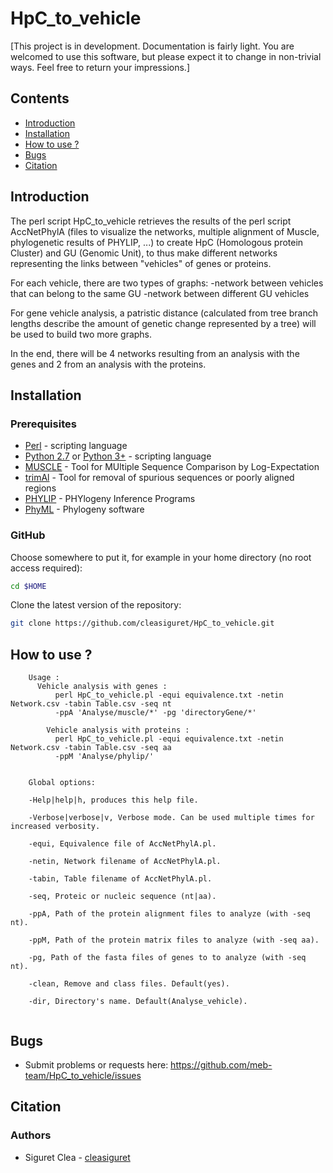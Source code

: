 # HpC_to_vehicle
[This project is in development. Documentation is fairly light. You are welcomed to use this software, but please expect it to change in non-trivial ways. Feel free to return your impressions.]

## Contents 

* [Introduction](https://github.com/meb-team/HpC_to_vehicle/blob/master/README.md#introduction)
* [Installation](https://github.com/meb-team/HpC_to_vehicle/blob/master/README.md#installation)
* [How to use ?](https://github.com/meb-team/HpC_to_vehicle/blob/master/README.md#how-to-use)
* [Bugs](https://github.com/meb-team/HpC_to_vehicle/blob/master/README.md#bugs)
* [Citation](https://github.com/meb-team/HpC_to_vehicle/blob/master/README.md#citation)

## Introduction

The perl script HpC_to_vehicle retrieves the results of the perl script AccNetPhylA (files to visualize the networks, multiple alignment of Muscle, phylogenetic results of PHYLIP, ...) to create HpC (Homologous protein Cluster) and GU (Genomic Unit), to thus make different networks representing the links between "vehicles" of genes or proteins.

For each vehicle, there are two types of graphs:
		-network between vehicles that can belong to the same GU
		-network between different GU vehicles

For gene vehicle analysis, a patristic distance (calculated from tree branch lengths describe the amount of genetic change represented by a tree) will be used to build two more graphs.

In the end, there will be 4 networks resulting from an analysis with the genes and 2 from an analysis with the proteins.

## Installation 

### Prerequisites

 * [Perl](https://www.perl.org/) - scripting language
 * [Python 2.7](https://www.python.org/download/releases/2.7/) or [Python 3+](https://www.python.org/download/releases/3.0/) - scripting language
 * [MUSCLE](https://www.drive5.com/muscle/) - Tool for MUltiple Sequence Comparison by Log-Expectation
 * [trimAl](http://trimal.cgenomics.org/) - Tool for removal of spurious sequences or poorly aligned regions
 * [PHYLIP](http://evolution.genetics.washington.edu/phylip.html) - PHYlogeny Inference Programs
 * [PhyML](http://www.atgc-montpellier.fr/phyml/) - Phylogeny software

### GitHub

Choose somewhere to put it, for example in your home directory (no root access required):

```bash
cd $HOME
```

Clone the latest version of the repository:

```bash
git clone https://github.com/cleasiguret/HpC_to_vehicle.git
```

## How to use ?

```
    Usage : 
      Vehicle analysis with genes :
	      perl HpC_to_vehicle.pl -equi equivalence.txt -netin Network.csv -tabin Table.csv -seq nt 
	      -ppA 'Analyse/muscle/*' -pg 'directoryGene/*'
	
	    Vehicle analysis with proteins :
	      perl HpC_to_vehicle.pl -equi equivalence.txt -netin Network.csv -tabin Table.csv -seq aa 
	      -ppM 'Analyse/phylip/'


    Global options:

    -Help|help|h, produces this help file. 
	
    -Verbose|verbose|v, Verbose mode. Can be used multiple times for increased verbosity.
	
    -equi, Equivalence file of AccNetPhylA.pl.
	
    -netin, Network filename of AccNetPhylA.pl.
	
    -tabin, Table filename of AccNetPhylA.pl.

    -seq, Proteic or nucleic sequence (nt|aa).
	
    -ppA, Path of the protein alignment files to analyze (with -seq nt).
	
    -ppM, Path of the protein matrix files to analyze (with -seq aa).
	
    -pg, Path of the fasta files of genes to to analyze (with -seq nt).
	
    -clean, Remove and class files. Default(yes).

    -dir, Directory's name. Default(Analyse_vehicle).
  
```


## Bugs

* Submit problems or requests here: https://github.com/meb-team/HpC_to_vehicle/issues


## Citation

### Authors
* Siguret Clea - [cleasiguret](https://github.com/cleasiguret)
